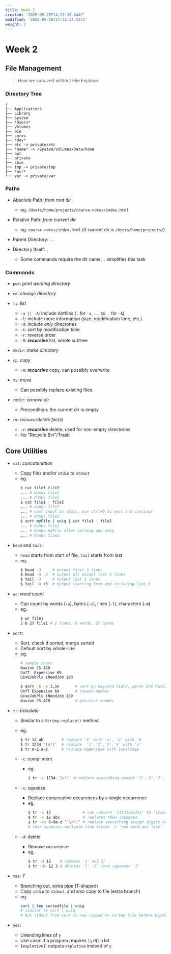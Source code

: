 ```yaml
---
title: Week 2
created: '2020-05-20T14:27:39.844Z'
modified: '2020-05-26T17:52:24.527Z'
weight: 2
---
```


# Week 2

## File Management
> How we survived without File Explorer

### Directory Tree
```
/
├── Applications
├── Library
├── System
├── *Users*
├── Volumes
├── bin
├── cores
├── *dev*
├── etc -> private/etc
├── *home* -> /System/Volumes/Data/home
├── opt
├── private
├── sbin
├── tmp -> private/tmp
├── *usr*
└── var -> private/var
```


### Paths

- Absolute Path: _from root dir_
  - eg. `/Users/home/projects/course-notes/index.html`

- Relative Path: _from current dir_
  - eg. `course-notes/index.html` (if current dir is `/Users/home/projects/`)
  
- Parent Directory: `..`

- Directory Itself: `.`
  - Some commands require the dir name, `.` simplifies this task


### Commands

  - `pwd`: _print working directory_

  - `cd`: _change directory_

  - `ls`: _list_
    - `-a || -A`: include dotfiles (`.` for `-a`, `.. && .` for `-A`)
    - `-l`: include more information (size, modification time, etc.)
    - `-d`: include _only_ directories
    - `-t`: sort by modification time
    - `-r`: reverse order
    - `-R`: **_recursive_** list, whole subtree

  - `mkdir`: _make directory_

  - `cp`: _copy_
    - `-R`: **_recursive_** copy, can possibly overwrite

  - `mv`: _move_
    - Can possibly replace existing files

  - `rmdir`: _remove dir_
    -  Precondition: the current dir is empty

  - `rm`: _remove/delete file(s)_
    - `-r`: **_recursive_** delete, used for non-empty directories
    - No "Recycle Bin"/Trash


## Core Utilities
  
  - `cat`: _concatenation_
    - Copy files and/or `stdin` to `stdout`
    - eg.
      ```bash
      $ cat file1 file2 
      ... # dumps file1
      ... # dumps file2
      $ cat file1 - file2
      ... # dumps file1
      ... # user input as stdin, use ctrl+D to exit and continue
      ... # dumps file2
      $ sort myFile | uniq | cat file1 - file2
      ... # dumps file1
      ... # dumps myFile after sorting and uniq
      ... # dumps file2
      ```

  - `head` and `tail`:
    - `head` starts from start of file, `tail` starts from last
    - eg.
      ```bash
      $ head -3     # output first 3 lines
      $ head -n -3  # output all except last 3 lines
      $ tail -3     # output last 3 lines
      $ tail -n +3  # output starting from and including line 3
      ```

  - `wc`: _word count_
    - Can count by words (`-w`), bytes (`-c`), lines (`-l`), characters (`-m`)
    - eg.
      ```bash
      $ wc file1
      2 6 27 file1 # 2 lines, 6 words, 27 bytes
      ```

  - `sort`:
    - Sort, check if sorted, merge sorted
    - Default sort by whole-line
    - eg.
      ```bash
      # sample input
      Navinn CS 420
      UofT  Expensive 69
      GiveJobPls iNeedJob 180

      $ sort -b -k 3,3n       # sort by key=3rd field, parse 3rd field as number
      UofT Expensive 69       # lowest number
      GiveJobPls iNeedJob 180
      Navinn CS 420           # greatest number
      ```

  - `tr`: _translate_
    - Similar to a `String.replace()` method

    - eg. 
      ```bash
      $ tr 12 ab        # replace '1' with 'a', '2' with 'b'
      $ tr 1234 '[a*]'  # replace  '1','2','3','4' with 'a'
      $ tr A-Z a-z      # replace Uppercase with lowercase
      ```
    - `-c`: compliment
      - eg.
        ```bash
        $ tr -c 1234 '[a*]' # replace everything except '1','2','3','4' with 'a'
        ```

    - `-s`: squeeze
      - Replace consecutive occurences by a single occurrence
      - eg.
        ```bash
        $ tr -s 12              # can convert '11122abc211' to '12abc21'
        $ tr -s 12 abc          # replaces then squeezes
        $ tr -cs 0-9a-z ’[\n*]’ # replace everything except digits and letters with line breaks
        # then squeezes multiple line breaks -> 'one word per line'
        ```
    - `-d`: delete
      - Remove occurence
      - eg.
        ```bash
        $ tr -d 12    # removes '1' and 2'
        $ tr -ds 12 3 # deletes '1','2' then squeezes '3'
        ```

  - `tee`: _T_
    - Branching out, extra pipe (T-shaped)
    - Copy `stdin` to `stdout`, and also copy to file (extra branch)
    - eg.
      ```bash
      sort | tee sortedfile | uniq
      # similar to sort | uniq 
      # but stdout from sort is now copied to sorted file before pipelining into uniq stdin
      ```

  - `yes`: 
    - Unending lines of `y`
    - Use case: if a program requires `[y/N]` a lot
    - `[expletive]`: outputs `expletive` instead of `y`














